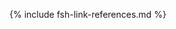 [USCoreConditionEncounterDiagnosis]: http://hl7.org/fhir/us/core/STU5.0.1/StructureDefinition-us-core-condition-encounter-diagnosis.html
[USCoreConditionProblemsandHealthConcerns]: http://hl7.org/fhir/us/core/STU5.0.1/StructureDefinition-us-core-condition-problems-health-concerns.html
[USCoreLocation]: http://hl7.org/fhir/us/core/STU5.0.1/StructureDefinition-us-core-location.html
[USCoreOrganization]: http://hl7.org/fhir/us/core/STU5.0.1/StructureDefinition-us-core-organization.html
[USCorePatient]: http://hl7.org/fhir/us/core/STU5.0.1/StructureDefinition-us-core-patient.html
[USCorePractitioner]: http://hl7.org/fhir/us/core/STU5.0.1/StructureDefinition-us-core-practitioner.html
[USCorePractitionerRole]: http://hl7.org/fhir/us/core/STU5.0.1/StructureDefinition-us-core-practitionerrole.html
[USCoreBirthSex]: http://hl7.org/fhir/us/core/STU5.0.1/ValueSet-birthsex.html
[QuestionnaireResponse]: http://hl7.org/fhir/R4/questionnaireresponse.html
[PatientBirthTime]: https://hl7.org/fhir/extensions/StructureDefinition-patient-birthTime.html
[PartialDatesAndTimes]: usage.html#partial-dates-and-times
[note on birth date and time]: usage.html#birth-date-and-time 
[CityCodes]: usage.html#city-codes
[CountyCodes]: usage.html#county-codes
[StateLiterals]: usage.html#state-literals
[CountryLiterals]: usage.html#country-literals
[Handling of edit flags]: usage.html#handling-of-edit-flags
[Change Log]: change_log.html
[Changes Between Versions]: content-transitions.html
[Birth and Fetal Death Vital Reporting]: https://build.fhir.org/ig/HL7/fhir-bfdr
[Vital Records Common Library]: https://build.fhir.org/ig/HL7/vr-common-library
[Medicolegal Death Investigation]: https://build.fhir.org/ig/HL7/fhir-mdi-ig/
[Vital Records Death Reporting]: https://hl7.org/fhir/us/vrdr/
[PHVS_Occupation_CDC_Census2010VS]: https://phinvads.cdc.gov/vads/ViewValueSet.action?oid=2.16.840.1.114222.4.11.7186
[PHVS_Industry_CDC_Census2010VS]: https://phinvads.cdc.gov/vads/ViewValueSet.action?oid=2.16.840.1.114222.4.11.7187
[PHVS_Occupation_CDC_Census2012VS]: https://phinvads.cdc.gov/vads/ViewValueSet.action?oid=2.16.840.1.114222.4.11.8026
[PHVS_Industry_CDC_Census2012VS]: https://phinvads.cdc.gov/vads/ViewValueSet.action?oid=2.16.840.1.114222.4.11.8027
[PHVS_Occupation_CDC_Census2018VS]: https://phinvads.cdc.gov/vads/ViewValueSet.action?oid=2.16.840.1.114222.4.11.8065
[PHVS_Industry_CDC_Census2018VS]: https://phinvads.cdc.gov/vads/ViewValueSet.action?oid=2.16.840.1.114222.4.11.8066
[ACMESystemRejectVS]: ValueSet-vrdr-system-reject-vs.html
[VRFM]: https://build.fhir.org/ig/nightingaleproject/vital_records_fhir_messaging_ig/message.html#successful-death-record-submission
[HL7EncounterAdmitSourceVS]: http://hl7.org/fhir/ValueSet/encounter-admit-source
[USCoreDischargeDispositionVS]: http://hl7.org/fhir/us/core/ValueSet/us-core-discharge-disposition
[USCoreBirthSexVS]: http://hl7.org/fhir/us/core/ValueSet/birthsex
<!-- old terminology -->
[CodeSystemDeathPregnancyStatusVitalRecords]: http://hl7.org/fhir/us/vr-common-library/STU1.1/CodeSystem-CodeSystem-death-pregnancy-status-vr.html
[CodeSystemDeathReportingCodesVitalRecords]: http://hl7.org/fhir/us/vr-common-library/STU1.1/CodeSystem-CodeSystem-death-reporting-codes-vr.html
[CodeSystemIntentionalRejectVitalRecords]: http://hl7.org/fhir/us/vr-common-library/STU1.1/CodeSystem-CodeSystem-intentional-reject-vr.html
[CodeSystemLocalComponentCodesVitalRecords]: http://hl7.org/fhir/us/vr-common-library/STU1.1/CodeSystem-CodeSystem-local-component-codes-vr.html
[CodeSystemSystemRejectVitalRecords]: http://hl7.org/fhir/us/vr-common-library/STU1.1/CodeSystem-CodeSystem-system-reject-vr.html
[CodeSystemTransaxConversionVitalRecords]: http://hl7.org/fhir/us/vr-common-library/STU1.1/CodeSystem-CodeSystem-transax-conversion-vr.html
[ValueSetApgarTimingVitalRecords]: http://hl7.org/fhir/us/vr-common-library/STU1.1/ValueSet-ValueSet-apgar-timing-vr.html
[ValueSetCertifierTypesVitalRecords]: http://hl7.org/fhir/us/vr-common-library/STU1.1/ValueSet-ValueSet-certifier-types-vr.html
[ValueSetContributoryTobaccoUseVitalRecords]: http://hl7.org/fhir/us/vr-common-library/STU1.1/ValueSet-ValueSet-contributory-tobacco-use-vr.html
[ValueSetDateEstablishmentApproachVitalRecords]: http://hl7.org/fhir/us/vr-common-library/STU1.1/ValueSet-ValueSet-date-establishment-approach-vr.html
[ValueSetDeathPregnancyStatusVitalRecords]: http://hl7.org/fhir/us/vr-common-library/STU1.1/ValueSet-ValueSet-death-pregnancy-status-vr.html
[ValueSetEducationLevelPersonVitalRecords]: http://hl7.org/fhir/us/vr-common-library/STU1.1/ValueSet-ValueSet-education-level-person-vr.html
[ValueSetFatherRelationshipVitalRecords]: http://hl7.org/fhir/us/vr-common-library/STU1.1/ValueSet-ValueSet-father-relationship-vr.html
[ValueSetIntentionalRejectVitalRecords]: http://hl7.org/fhir/us/vr-common-library/STU1.1/ValueSet-ValueSet-intentional-reject-vr.html
[ValueSetMannerOfDeathVitalRecords]: http://hl7.org/fhir/us/vr-common-library/STU1.1/ValueSet-ValueSet-manner-of-death-vr.html
[ValueSetMotherRelationshipVitalRecords]: http://hl7.org/fhir/us/vr-common-library/STU1.1/ValueSet-ValueSet-mother-relationship-vr.html
[ValueSetPlaceOfDeathVitalRecords]: http://hl7.org/fhir/us/vr-common-library/STU1.1/ValueSet-ValueSet-place-of-death-vr.html
[ValueSetSystemRejectVitalRecords]: http://hl7.org/fhir/us/vr-common-library/STU1.1/ValueSet-ValueSet-system-reject-vr.html
[ValueSetTransaxConversionVitalRecords]: http://hl7.org/fhir/us/vr-common-library/STU1.1/ValueSet-ValueSet-transax-conversion-vr.html
[ValueSetTransportationIncidentRoleVitalRecords]: http://hl7.org/fhir/us/vr-common-library/STU1.1/ValueSet-ValueSet-transportation-incident-role-vr.html
[ValueSetYesNoNotApplicableVitalRecords]: http://hl7.org/fhir/us/vr-common-library/STU1.1/ValueSet-ValueSet-yes-no-not-applicable-vr.html
[ValueSetYesNoUnknownVitalRecords]: http://hl7.org/fhir/us/vr-common-library/STU1.1/ValueSet-ValueSet-yes-no-unknown-vr.html
[ValueSetYesNoUnknownNotApplicableVitalRecords]: http://hl7.org/fhir/us/vr-common-library/STU1.1/ValueSet-ValueSet-yes-no-unknown-not-applicable-vr.html
<!-- old profiles/extensions -->
[ObservationAutopsyPerformedIndicatorVitalRecordsOld]: http://hl7.org/fhir/us/vr-common-library/STU1.1/StructureDefinition-Observation-autopsy-performed-indicator-vr.html
[ObservationParentEducationLevelVitalRecordsOld]: http://hl7.org/fhir/us/vr-common-library/STU1.1/StructureDefinition-Observation-parent-education-level-vr.html
[PatientChildVitalRecordsOld]: http://hl7.org/fhir/us/vr-common-library/STU1.1/StructureDefinition-Patient-child-vr.html
[PatientMotherVitalRecordsOld]: http://hl7.org/fhir/us/vr-common-library/STU1.1/StructureDefinition-Patient-mother-vr.html
[PatientDecedentFetusOld]: http://build.fhir.org/ig/HL7/fhir-bfdr/StructureDefinition-Patient-decedent-fetus.html
[PractitionerVitalRecordsOld]: http://hl7.org/fhir/us/vr-common-library/STU1.1/StructureDefinition-Practitioner-vr.html
[RelatedPersonFatherNaturalVitalRecordsOld]: http://hl7.org/fhir/us/vr-common-library/STU1.1/StructureDefinition-RelatedPerson-father-natural-vr.html
[RelatedPersonFatherVitalRecordsOld]: http://hl7.org/fhir/us/vr-common-library/STU1.1/StructureDefinition-RelatedPerson-father-vr.html
[RelatedPersonMotherVitalRecordsOld]: http://hl7.org/fhir/us/vr-common-library/STU1.1/StructureDefinition-RelatedPerson-mother-vr.html
[RelatedPersonParentVitalRecordsOld]: http://hl7.org/fhir/us/vr-common-library/STU1.1/StructureDefinition-RelatedPerson-parent-vr.html
[ExtensionPartialDateTimeVitalRecordsOld]: http://hl7.org/fhir/us/vr-common-library/STU1.1/StructureDefinition-Extension-partial-date-time-vr.html
[ExtensionRelatedpersonBirthplaceVitalRecordsOld]: http://hl7.org/fhir/us/vr-common-library/STU1.1/StructureDefinition-Extension-relatedperson-birthplace-vr.html
[ExtensionRelatedPersonDeceasedVitalRecordsOld]: http://hl7.org/fhir/us/vr-common-library/STU1.1/StructureDefinition-Extension-relatedperson-deceased-vr.html
[ExtensionWithinCityLimitsIndicatorVitalRecordsOld]: http://hl7.org/fhir/us/vr-common-library/STU1.1/StructureDefinition-Extension-within-city-limits-indicator-vr.html
[ExtensionPartialDateVitalRecordsOld]: http://hl7.org/fhir/us/vr-common-library/STU1.1/StructureDefinition-Extension-partial-date-vr.html
[ExtensionReportedParentAgeAtDeliveryVitalRecordsOld]: http://hl7.org/fhir/us/vr-common-library/STU1.1/StructureDefinition-Extension-reported-parent-age-at-delivery-vr.html
[ConditionEclampsiaHypertensionVitalRecords]: http://hl7.org/fhir/us/vr-common-library/STU1.1/StructureDefinition-Condition-eclampsia-hypertension-vr.html
[ConditionGestationalDiabetesVitalRecords]: http://hl7.org/fhir/us/vr-common-library/STU1.1/StructureDefinition-Condition-gestational-diabetes-vr.html
[ConditionGestationalHypertensionVitalRecords]: http://hl7.org/fhir/us/vr-common-library/STU1.1/StructureDefinition-Condition-gestational-hypertension-vr.html
[ConditionPrepregnancyDiabetesVitalRecords]: http://hl7.org/fhir/us/vr-common-library/STU1.1/StructureDefinition-Condition-prepregnancy-diabetes-vr.html
[ConditionPrepregnancyHypertensionVitalRecords]: http://hl7.org/fhir/us/vr-common-library/STU1.1/StructureDefinition-Condition-prepregnancy-hypertension-vr.html
[ExtensionDateDayVitalRecords]: http://hl7.org/fhir/us/vr-common-library/STU1.1/StructureDefinition-Extension-date-day-vr.html
[ExtensionDateMonthVitalRecords]: http://hl7.org/fhir/us/vr-common-library/STU1.1/StructureDefinition-Extension-date-month-vr.html
[ExtensionDateTimeVitalRecords]: http://hl7.org/fhir/us/vr-common-library/STU1.1/StructureDefinition-Extension-date-time-vr.html
[ExtensionDateYearVitalRecords]: http://hl7.org/fhir/us/vr-common-library/STU1.1/StructureDefinition-Extension-date-year-vr.html
[ExtensionPartialDateVitalRecords]: http://hl7.org/fhir/us/vr-common-library/STU1.1/StructureDefinition-Extension-partial-date-vr.html
[ExtensionPartialDateTimeVitalRecords]: http://hl7.org/fhir/us/vr-common-library/STU1.1/StructureDefinition-Extension-partial-date-time-vr.html
[ExtensionPatientFetalDeathVitalRecords]: http://hl7.org/fhir/us/vr-common-library/STU1.1/StructureDefinition-Extension-patient-fetal-death-vr.html
[ExtensionRelatedpersonBirthplaceVitalRecords]: http://hl7.org/fhir/us/vr-common-library/STU1.1/StructureDefinition-Extension-relatedperson-birthplace-vr.html
[ExtensionRelatedPersonDeceasedVitalRecords]: http://hl7.org/fhir/us/vr-common-library/STU1.1/StructureDefinition-Extension-relatedperson-deceased-vr.html
[ExtensionReportedParentAgeAtDeliveryVitalRecords]: http://hl7.org/fhir/us/vr-common-library/STU1.1/StructureDefinition-Extension-reported-parent-age-at-delivery-vr.html
[ExtensionWithinCityLimitsIndicatorVitalRecords]: http://hl7.org/fhir/us/vr-common-library/STU1.1/StructureDefinition-Extension-within-city-limits-indicator-vr.html
[LocationDeathVitalRecords]: http://hl7.org/fhir/us/vr-common-library/STU1.1/StructureDefinition-Location-death-vr.html
[LocationInjuryVitalRecords]: http://hl7.org/fhir/us/vr-common-library/STU1.1/StructureDefinition-Location-injury-vr.html
[ObservationApgarScoreVitalRecords]: http://hl7.org/fhir/us/vr-common-library/STU1.1/StructureDefinition-Observation-apgar-score-vr.html
[ObservationBirthWeightVitalRecords]: http://hl7.org/fhir/us/vr-common-library/STU1.1/StructureDefinition-Observation-birth-weight-vr.html
[ObservationCauseOfDeathPart1VitalRecords]: http://hl7.org/fhir/us/vr-common-library/STU1.1/StructureDefinition-Observation-cause-of-death-part1-vr.html
[ObservationContributingCauseOfDeathPart2VitalRecords]: http://hl7.org/fhir/us/vr-common-library/STU1.1/StructureDefinition-Observation-contributing-cause-of-death-part2-vr.html
[ObservationDeathDateVitalRecords]: http://hl7.org/fhir/us/vr-common-library/STU1.1/StructureDefinition-Observation-death-date-vr.html
[ObservationDecedentPregnancyVitalRecords]: http://hl7.org/fhir/us/vr-common-library/STU1.1/StructureDefinition-Observation-decedent-pregnancy-vr.html
[ObservationGestationalAgeAtDeliveryVitalRecords]: http://hl7.org/fhir/us/vr-common-library/STU1.1/StructureDefinition-Observation-gestational-age-at-delivery-vr.html
[ObservationInfantLivingVitalRecords]: http://hl7.org/fhir/us/vr-common-library/STU1.1/StructureDefinition-Observation-infant-living-vr.html
[ObservationInjuryIncidentVitalRecords]: http://hl7.org/fhir/us/vr-common-library/STU1.1/StructureDefinition-Observation-injury-incident-vr.html
[ObservationLastMenstrualPeriodVitalRecords]: http://hl7.org/fhir/us/vr-common-library/STU1.1/StructureDefinition-Observation-last-menstrual-period-vr.html
[ObservationMannerOfDeathVitalRecords]: http://hl7.org/fhir/us/vr-common-library/STU1.1/StructureDefinition-Observation-manner-of-death-vr.html
[ObservationMotherDeliveryWeightVitalRecords]: http://hl7.org/fhir/us/vr-common-library/STU1.1/StructureDefinition-Observation-mother-delivery-weight-vr.html
[ObservationMotherHeightVitalRecords]: http://hl7.org/fhir/us/vr-common-library/STU1.1/StructureDefinition-Observation-mother-height-vr.htm
[ObservationMotherPrepregnancyWeightVitalRecords]: http://hl7.org/fhir/us/vr-common-library/STU1.1/StructureDefinition-Observation-mother-prepregnancy-weight-vr.html
[ObservationNoneOfSpecifiedPregnancyRiskFactorsVitalRecords]: http://hl7.org/fhir/us/vr-common-library/STU1.1/StructureDefinition-Observation-none-of-specified-pregnancy-risk-factors-vr.html
[ObservationNumberBirthsNowDeadVitalRecords]: http://hl7.org/fhir/us/vr-common-library/STU1.1/StructureDefinition-Observation-number-births-now-dead-vr.html
[ObservationNumberBirthsNowLivingVitalRecords]: http://hl7.org/fhir/us/vr-common-library/STU1.1/StructureDefinition-Observation-number-births-now-living-vr.html
[ObservationNumberFetalDeathsThisDeliveryVitalRecords]: http://hl7.org/fhir/us/vr-common-library/STU1.1/StructureDefinition-Observation-number-fetal-deaths-this-delivery-vr.html
[ObservationNumberLiveBirthsThisDeliveryVitalRecords]: http://hl7.org/fhir/us/vr-common-library/STU1.1/StructureDefinition-Observation-number-live-births-this-delivery-vr.html
[ObservationNumberOtherPregnancyOutcomesVitalRecords]: http://hl7.org/fhir/us/vr-common-library/STU1.1/StructureDefinition-Observation-number-other-pregnancy-outcomes-vr.html
[ObservationNumberPrenatalVisitsVitalRecords]: http://hl7.org/fhir/us/vr-common-library/STU1.1/StructureDefinition-Observation-number-prenatal-visits-vr.html
[ObservationNumberPreviousCesareansVitalRecords]: http://hl7.org/fhir/us/vr-common-library/STU1.1/StructureDefinition-Observation-number-previous-cesareans-vr.html
[ObservationParentEducationLevelVitalRecords]: http://hl7.org/fhir/us/vr-common-library/STU1.1/StructureDefinition-Observation-parent-education-level-vr.html
[ObservationPluralityVitalRecords]: http://hl7.org/fhir/us/vr-common-library/STU1.1/StructureDefinition-Observation-plurality-vr.html
[ObservationPreviousCesareanVitalRecords]: http://hl7.org/fhir/us/vr-common-library/STU1.1/StructureDefinition-Observation-previous-cesarean-vr.html
[ObservationPreviousPretermBirthVitalRecords]: http://hl7.org/fhir/us/vr-common-library/STU1.1/StructureDefinition-Observation-previous-preterm-birth-vr.html
[ObservationRaceVitalRecords]: http://hl7.org/fhir/us/vr-common-library/STU1.1/StructureDefinition-Observation-race-vr.html
[ObservationTabulatedEthnicityVitalRecords]: http://hl7.org/fhir/us/vr-common-library/STU1.1/StructureDefinition-Observation-tabulated-ethnicity-vr.html
[ParametersCodingStatusValuesVitalRecords]: http://hl7.org/fhir/us/vr-common-library/STU1.1/StructureDefinition-Parameters-coding-status-values-vr.html
[PatientDecedentFetusVitalRecords]: http://hl7.org/fhir/us/vr-common-library/STU1.1/StructureDefinition-Patient-decedent-fetus-vr.html
[ProcedureArtificialInseminationVitalRecords]: http://hl7.org/fhir/us/vr-common-library/STU1.1/StructureDefinition-Procedure-artificial-insemination-vr.html
[ProcedureAssistedFertilizationVitalRecords]: http://hl7.org/fhir/us/vr-common-library/STU1.1/StructureDefinition-Procedure-assisted-fertilization-vr.html
[ProcedureDeathCertificationVitalRecords]: http://hl7.org/fhir/us/vr-common-library/STU1.1/StructureDefinition-Procedure-death-certification-vr.html
[ProcedureInfertilityTreatmentVitalRecords]: http://hl7.org/fhir/us/vr-common-library/STU1.1/StructureDefinition-Procedure-infertility-treatment-vr.html
[RelatedPersonFatherNaturalVitalRecords]: http://hl7.org/fhir/us/vr-common-library/STU1.1/StructureDefinition-RelatedPerson-father-natural-vr.html
[RelatedPersonMotherGestationalVitalRecords]: http://hl7.org/fhir/us/vr-common-library/STU1.1/StructureDefinition-RelatedPerson-mother-gestational-vr.html
[RelatedPersonParentVitalRecords]: http://hl7.org/fhir/us/vr-common-library/STU1.1/StructureDefinition-RelatedPerson-parent-vr.html
<!-- BFDR Profiles/Extensions-->
[ConditionChorioamnionitis]: http://build.fhir.org/ig/HL7/fhir-bfdr/StructureDefinition-Condition-chorioamnionitis.html
[ConditionCongenitalAnomalyOfNewborn]: http://build.fhir.org/ig/HL7/fhir-bfdr/StructureDefinition-Condition-congenital-anomaly-of-newborn.html
[ConditionEclampsiaHypertension]: http://build.fhir.org/ig/HL7/fhir-bfdr/StructureDefinition-Condition-eclampsia-hypertension.html
[ConditionFetalDeathCauseOrCondition]: http://build.fhir.org/ig/HL7/fhir-bfdr/StructureDefinition-Condition-fetal-death-cause-or-condition.html
[ConditionFetalDeathOtherCauseOrCondition]: http://build.fhir.org/ig/HL7/fhir-bfdr/StructureDefinition-Condition-fetal-death-other-cause-or-condition.html
[ConditionGestationalDiabetes]: http://build.fhir.org/ig/HL7/fhir-bfdr/StructureDefinition-Condition-gestational-diabetes.html
[ConditionGestationalHypertension]: http://build.fhir.org/ig/HL7/fhir-bfdr/StructureDefinition-Condition-gestational-hypertension.html
[ConditionInfectionPresentDuringPregnancy]: http://build.fhir.org/ig/HL7/fhir-bfdr/StructureDefinition-Condition-infection-present-during-pregnancy.html
[ConditionPerinealLaceration]: http://build.fhir.org/ig/HL7/fhir-bfdr/StructureDefinition-Condition-perineal-laceration.html
[ConditionPrepregnancyDiabetes]: http://build.fhir.org/ig/HL7/fhir-bfdr/StructureDefinition-Condition-prepregnancy-diabetes.html
[ConditionPrepregnancyHypertension]: http://build.fhir.org/ig/HL7/fhir-bfdr/StructureDefinition-Condition-prepregnancy-hypertension.html
[ConditionRupturedUterus]: http://build.fhir.org/ig/HL7/fhir-bfdr/StructureDefinition-Condition-ruptured-uterus.html
[ConditionSeizure]: http://build.fhir.org/ig/HL7/fhir-bfdr/StructureDefinition-Condition-seizure.html
[CoveragePrincipalPayerDelivery]: http://build.fhir.org/ig/HL7/fhir-bfdr/StructureDefinition-Coverage-principal-payer-delivery.html
[EncounterBirth]: http://build.fhir.org/ig/HL7/fhir-bfdr/StructureDefinition-Encounter-birth.html
[Encounter_Maternity]: http://build.fhir.org/ig/HL7/fhir-bfdr/StructureDefinition-Encounter-maternity.html
[ExtensionDateFiledByRegistrar]: http://build.fhir.org/ig/HL7/fhir-bfdr/StructureDefinition-Extension-date-filed-by-registrar.html
[ExtensionDatereceivedByRegistrar]: http://build.fhir.org/ig/HL7/fhir-bfdr/StructureDefinition-Extension-date-received-by-registrar.html
[ExtensionEncounterMaternityReference]: http://build.fhir.org/ig/HL7/fhir-bfdr/StructureDefinition-Extension-encounter-maternity-reference.html
[ExtensionFetalDeathLocalFileNumber]: http://build.fhir.org/ig/HL7/fhir-bfdr/StructureDefinition-Extension-fetal-death-local-file-number.html
[ExtensionFetalDeathReportNumber]: http://build.fhir.org/ig/HL7/fhir-bfdr/StructureDefinition-Extension-fetal-death-report-number.html
[ExtensionLiveBirthCertificateNumber]: http://build.fhir.org/ig/HL7/fhir-bfdr/StructureDefinition-Extension-live-birth-certificate-number.html
[ExtensionLiveBirthLocalFileNumber]: http://build.fhir.org/ig/HL7/fhir-bfdr/StructureDefinition-Extension-live-birth-local-file-number.html
[ObservationSteroidsFetalLungMaturation]: http://build.fhir.org/ig/HL7/fhir-bfdr/StructureDefinition-Observation-steroids-fetal-lung-maturation.html
[ObservationAntibioticsAdministeredDuringLabor]: http://build.fhir.org/ig/HL7/fhir-bfdr/StructureDefinition-Observation-antibiotics-during-labor.html
[ObservationApgarScore]: http://build.fhir.org/ig/HL7/fhir-bfdr/StructureDefinition-Observation-apgar-score.html
[ObservationAutopsyHistologicalExamResultsUsed]: http://build.fhir.org/ig/HL7/fhir-bfdr/StructureDefinition-Observation-autopsy-histological-exam-results-used.html
[ObservationBirthWeight]: http://build.fhir.org/ig/HL7/fhir-bfdr/StructureDefinition-Observation-birth-weight.html
[ObservationCigaretteSmokingBeforeDuringPregnancy]: http://build.fhir.org/ig/HL7/fhir-bfdr/StructureDefinition-Observation-cigarette-smoking-before-during-pregnancy.html
[ObservationCodedInitiatingFetalDeathCauseOrCondition]: http://build.fhir.org/ig/HL7/fhir-bfdr/StructureDefinition-Observation-coded-initiating-fetal-death-cause-or-condition.html
[ObservationCodedOtherFetalDeathCauseOrCondition]: http://build.fhir.org/ig/HL7/fhir-bfdr/StructureDefinition-Observation-coded-other-fetal-death-cause-or-condition.html
[ObservationDateOfFirstPrenatalCareVisit]: http://build.fhir.org/ig/HL7/fhir-bfdr/StructureDefinition-Observation-date-of-first-prenatal-care-visit.html
[ObservationDateOfLastLiveBirth]: http://build.fhir.org/ig/HL7/fhir-bfdr/StructureDefinition-Observation-date-of-last-live-birth.html
[ObservationDateOfLastOtherPregnancyOutcome]: http://build.fhir.org/ig/HL7/fhir-bfdr/StructureDefinition-Observation-date-of-last-other-pregnancy-outcome.html
[ObservationFetalDeathTimePoint]: http://build.fhir.org/ig/HL7/fhir-bfdr/StructureDefinition-Observation-fetal-death-time-point.html
[ObservationFetalPresentation]: http://build.fhir.org/ig/HL7/fhir-bfdr/StructureDefinition-Observation-fetal-presentation.html
[ObservationGestationalAgeAtDelivery]: http://build.fhir.org/ig/HL7/fhir-bfdr/StructureDefinition-Observation-gestational-age-at-delivery.html
[ObservationHistologicalPlacentalExamPerformed]: http://build.fhir.org/ig/HL7/fhir-bfdr/StructureDefinition-Observation-histological-placental-exam-performed.html
[ObservationICUAdmission]: http://build.fhir.org/ig/HL7/fhir-bfdr/StructureDefinition-Observation-icu-admission.html
[ObservationInfantBreastfedAtDischarge]: http://build.fhir.org/ig/HL7/fhir-bfdr/StructureDefinition-Observation-infant-breastfed-at-discharge.html
[ObservationInfantLiving]: http://build.fhir.org/ig/HL7/fhir-bfdr/StructureDefinition-Observation-infant-living.html
[ObservationLaborTrialAttempted]: http://build.fhir.org/ig/HL7/fhir-bfdr/StructureDefinition-Observation-labor-trial-attempted.html
[ObservationLastMenstrualPeriod]: http://build.fhir.org/ig/HL7/fhir-bfdr/StructureDefinition-Observation-last-menstrual-period.html
[ObservationMethodOfDisposition]: http://build.fhir.org/ig/HL7/fhir-bfdr/StructureDefinition-Observation-method-of-disposition.html
[ObservationMotherDeliveryWeight]: http://build.fhir.org/ig/HL7/fhir-bfdr/StructureDefinition-Observation-mother-delivery-weight.html
[ObservationMotherHeight]: http://build.fhir.org/ig/HL7/fhir-bfdr/StructureDefinition-Observation-mother-height.html
[ObservationMotherMarriedDuringPregnancy]: http://build.fhir.org/ig/HL7/fhir-bfdr/StructureDefinition-Observation-mother-married-during-pregnancy.html
[ObservationMotherPrepregnancyWeight]: http://build.fhir.org/ig/HL7/fhir-bfdr/StructureDefinition-Observation-mother-prepregnancy-weight.html
[ObservationMotherReceivedWICFood]: http://build.fhir.org/ig/HL7/fhir-bfdr/StructureDefinition-Observation-mother-received-wic-food.html
[ObservationNICUAdmission]: http://build.fhir.org/ig/HL7/fhir-bfdr/StructureDefinition-Observation-nicu-admission.html
[ObservationNoneOfSpecifiedAbnormalConditionsOfNewborn]: http://build.fhir.org/ig/HL7/fhir-bfdr/StructureDefinition-Observation-none-of-specified-abnormal-conditions-of-newborn.html
[ObservationNoneOfSpecifiedCharacteristicsOfLaborAndDelivery]: http://build.fhir.org/ig/HL7/fhir-bfdr/StructureDefinition-Observation-none-of-specified-characteristics-labor-delivery.html
[ObservationNoneOfSpecifiedCongenitalAnomoliesOfTheNewborn]: http://build.fhir.org/ig/HL7/fhir-bfdr/StructureDefinition-Observation-None-congenital-anomolies-of-the-newborn.html
[ObservationNoneOfSpecifiedInfectionsPresentDuringPregnancy]: http://build.fhir.org/ig/HL7/fhir-bfdr/StructureDefinition-Observation-no-infections-present-during-pregnancy.html
[ObservationNoneOfSpecifiedMaternalMorbidities]: http://build.fhir.org/ig/HL7/fhir-bfdr/StructureDefinition-Observation-none-of-specified-maternal-morbidities.html
[ObservationNoneOfSpecifiedObstetricProcedures]: http://build.fhir.org/ig/HL7/fhir-bfdr/StructureDefinition-Observation-none-of-specified-obstetric-procedures.html
[ObservationNoneOfSpecifiedPregnancyRiskFactors]: http://build.fhir.org/ig/HL7/fhir-bfdr/StructureDefinition-Observation-none-of-specified-pregnancy-risk-factors.html
[ObservationNumberBirthsNowDead]: http://build.fhir.org/ig/HL7/fhir-bfdr/StructureDefinition-Observation-number-births-now-dead.html
[ObservationNumberBirthsNowLiving]: http://build.fhir.org/ig/HL7/fhir-bfdr/StructureDefinition-Observation-number-births-now-living.html
[ObservationNumberFetalDeathsThisDelivery]: http://build.fhir.org/ig/HL7/fhir-bfdr/StructureDefinition-Observation-number-fetal-deaths-this-delivery.html
[ObservationNumberLiveBirthsThisDelivery]: http://build.fhir.org/ig/HL7/fhir-bfdr/StructureDefinition-Observation-number-live-births-this-delivery.html
[ObservationNumberOtherPregnancyOutcomes]: http://build.fhir.org/ig/HL7/fhir-bfdr/StructureDefinition-Observation-number-other-pregnancy-outcomes.html
[ObservationNumberPrenatalVisits]: http://build.fhir.org/ig/HL7/fhir-bfdr/StructureDefinition-Observation-number-prenatal-visits.html
[ObservationNumberPreviousCesareans]: http://build.fhir.org/ig/HL7/fhir-bfdr/StructureDefinition-Observation-number-previous-cesareans.html
[ObservationPaternityAcknowledgementSigned]: http://build.fhir.org/ig/HL7/fhir-bfdr/StructureDefinition-Observation-paternity-acknowledgement-signed.html
[ObservationPlannedToDeliverAtHome]: http://build.fhir.org/ig/HL7/fhir-bfdr/StructureDefinition-Observation-planned-to-deliver-at-home.html
[ObservationPreviousCesarean]: http://build.fhir.org/ig/HL7/fhir-bfdr/StructureDefinition-Observation-previous-cesarean.html
[ObservationPreviousPretermBirth]: http://build.fhir.org/ig/HL7/fhir-bfdr/StructureDefinition-Observation-previous-preterm-birth.html
[ObservationSSNRequestedForChild]: http://build.fhir.org/ig/HL7/fhir-bfdr/StructureDefinition-Observation-ssn-requested-for-child.html
[ObservationUnknownFinalRouteMethodDelivery]: http://build.fhir.org/ig/HL7/fhir-bfdr/StructureDefinition-Observation-unknown-final-route-and-method-of-delivery.html
[PatientDecedentFetus]: http://build.fhir.org/ig/HL7/fhir-bfdr/StructureDefinition-Patient-decedent-fetus.html
[ProcedureAntibioticSuspectedNeonatalSepsis]: http://build.fhir.org/ig/HL7/fhir-bfdr/StructureDefinition-Procedure-antibiotic-suspected-neonatal-sepsis.html
[ProcedureArtificialInsemination]: http://build.fhir.org/ig/HL7/fhir-bfdr/StructureDefinition-Procedure-artificial-insemination.html
[ProcedureAssistedFertilization]: http://build.fhir.org/ig/HL7/fhir-bfdr/StructureDefinition-Procedure-assisted-fertilization.html
[ProcedureAssistedVentilationFollowingDelivery]: http://build.fhir.org/ig/HL7/fhir-bfdr/StructureDefinition-Procedure-assisted-ventilation-following-delivery.html
[ProcedureAssistedVentilationMoreThanSixHours]: http://build.fhir.org/ig/HL7/fhir-bfdr/StructureDefinition-Procedure-assisted-ventilation-more-than-six-hours.html
[ProcedureAugmentationOfLabor]: http://build.fhir.org/ig/HL7/fhir-bfdr/StructureDefinition-Procedure-augmentation-of-labor.html
[ProcedureBloodTransfusion]: http://build.fhir.org/ig/HL7/fhir-bfdr/StructureDefinition-Procedure-blood-transfusion.html
[ProcedureEpiduralOrSpinalAnesthesia]: http://build.fhir.org/ig/HL7/fhir-bfdr/StructureDefinition-Procedure-epidural-or-spinal-anesthesia.html
[ProcedureFinalRouteMethodDelivery]: http://build.fhir.org/ig/HL7/fhir-bfdr/StructureDefinition-Procedure-final-route-method-delivery.html
[ProcedureInductionOfLabor]: http://build.fhir.org/ig/HL7/fhir-bfdr/StructureDefinition-Procedure-induction-of-labor.html
[ProcedureInfertilityTreatment]: http://build.fhir.org/ig/HL7/fhir-bfdr/StructureDefinition-Procedure-infertility-treatment.html
[ProcedureObstetric]: http://build.fhir.org/ig/HL7/fhir-bfdr/StructureDefinition-Procedure-obstetric.html
[ProcedureSurfactantReplacementTherapy]: http://build.fhir.org/ig/HL7/fhir-bfdr/StructureDefinition-Procedure-surfactant-replacement-therapy.html
[ProcedureUnplannedHysterectomy]: http://build.fhir.org/ig/HL7/fhir-bfdr/StructureDefinition-Procedure-unplanned-hysterectomy.html
<!-- BFDR Terminology -->
[AbnormalConditionsNewbornCS]: http://build.fhir.org/ig/HL7/fhir-bfdr/CodeSystem-CodeSystem-abnormal-conditions-newborn.html
[BirthAndFetalDeathFinancialClassCS]: http://build.fhir.org/ig/HL7/fhir-bfdr/CodeSystem-CodeSystem-vr-birth-and-fetal-death-financial-class.html
[BirthDeliveryOccurredCS]: http://build.fhir.org/ig/HL7/fhir-bfdr/CodeSystem-CodeSystem-vr-birth-delivery-occurred.html
[FetalDeathCauseOrConditionCS]: http://build.fhir.org/ig/HL7/fhir-bfdr/CodeSystem-CodeSystem-vr-fetal-death-cause-or-condition.html
[InformantRelationshipToMotherCS]: http://build.fhir.org/ig/HL7/fhir-bfdr/CodeSystem-CodeSystem-informant-relationship-to-mother.html
[ApgarTimingVS]: http://build.fhir.org/ig/HL7/fhir-bfdr/ValueSet-ValueSet-apgar-timing.html
[BirthAndFetalDeathFinancialClassVS]: http://build.fhir.org/ig/HL7/fhir-bfdr/ValueSet-ValueSet-birth-and-fetal-death-financial-class.html
[BirthAttendantTitlesVS]: http://build.fhir.org/ig/HL7/fhir-bfdr/ValueSet-ValueSet-birth-attendant-titles.html
[BirthDeliveryOccurredVS]: http://build.fhir.org/ig/HL7/fhir-bfdr/ValueSet-ValueSet-birth-delivery-occurred.html
[BirthWeightEditFlagsVS]: http://build.fhir.org/ig/HL7/fhir-bfdr/ValueSet-ValueSet-birth-weight-edit-flags.html
[CigaretteSmokingBeforeAndDuringPregnancyVS]: http://build.fhir.org/ig/HL7/fhir-bfdr/ValueSet-cigarette-smoking-before-during-pregnancy.html
[DeliveryRoutesVS]: http://build.fhir.org/ig/HL7/fhir-bfdr/ValueSet-ValueSet-delivery-routes.html
[EstimateOfGestationEditFlagsVS]: http://build.fhir.org/ig/HL7/fhir-bfdr/ValueSet-ValueSet-estimate-of-gestation-edit-flags.html
[FathersDateOfBirthEditFlagsVS]: http://build.fhir.org/ig/HL7/fhir-bfdr/ValueSet-ValueSet-fathers-date-of-birth-edit-flags.html
[FetalDeathCauseOrConditionVS]: http://build.fhir.org/ig/HL7/fhir-bfdr/ValueSet-ValueSet-fetal-death-cause-or-condition.html
[FetalDeathTimePointsVS]: http://build.fhir.org/ig/HL7/fhir-bfdr/ValueSet-ValueSet-fetal-death-time-points.html
[FetalPresentationsVS]: http://build.fhir.org/ig/HL7/fhir-bfdr/ValueSet-ValueSet-fetal-presentations.html
[HistologicalPlacentalExaminationVS]: http://build.fhir.org/ig/HL7/fhir-bfdr/ValueSet-ValueSet-histological-placental-examination.html
[InfectionsDuringPregnancyLiveBirthVS]: http://build.fhir.org/ig/HL7/fhir-bfdr/ValueSet-ValueSet-infections-during-pregnancy-live-birth.html
[InformantRelationshipToMotherVS]: http://build.fhir.org/ig/HL7/fhir-bfdr/ValueSet-ValueSet-informant-relationship-to-mother.html
[MothersDateOfBirthEditFlagsVS]: http://build.fhir.org/ig/HL7/fhir-bfdr/ValueSet-ValueSet-mothers-date-of-birth-edit-flags.html
[NewbornCongenitalAnomaliesVS]: http://build.fhir.org/ig/HL7/fhir-bfdr/ValueSet-ValueSet-newborn-congenital-anomalies.html
[NumberPreviousCesareansEditFlagsVS]: http://build.fhir.org/ig/HL7/fhir-bfdr/ValueSet-ValueSet-number-previous-cesareans-edit-flags.html
[ValueSetObstetricProcedureOutcome]: http://build.fhir.org/ig/HL7/fhir-bfdr/ValueSet-ValueSet-obstetric-procedure-outcome.html
[ObstetricProcedureVS]: http://build.fhir.org/ig/HL7/fhir-bfdr/ValueSet-ValueSet-obstetric-procedure.html
[PluralityEditFlagsVS]: http://build.fhir.org/ig/HL7/fhir-bfdr/ValueSet-ValueSet-plurality-edit-flags.html
[PregnancyReportEditFlagsVS]: http://build.fhir.org/ig/HL7/fhir-bfdr/ValueSet-ValueSet-pregnancy-report-edit-flags.html
<!-- VRDR Profiles/Extensions -->
[BypassEditFlag]: http://hl7.org/fhir/us/vrdr/STU2.2/StructureDefinition-BypassEditFlag.html
[CauseOfDeathPart1]: http://hl7.org/fhir/us/vrdr/STU2.2/StructureDefinition-vrdr-cause-of-death-part1.html
[CauseOfDeathPart2]: http://hl7.org/fhir/us/vrdr/STU2.2/StructureDefinition-vrdr-cause-of-death-part2.html
[CityCodeOld]: http://hl7.org/fhir/us/vrdr/STU2.2/StructureDefinition-CityCode.html
[CodedRaceAndEthnicityOld]: http://hl7.org/fhir/us/vrdr/STU2.2/StructureDefinition-vrdr-coded-race-and-ethnicity.html
[CodingStatusValues]: http://hl7.org/fhir/us/vrdr/STU2.2/StructureDefinition-vrdr-coding-status-values.html
[DeathLocation]: http://hl7.org/fhir/us/vrdr/STU2.2/StructureDefinition-vrdr-death-location.html
[DistrictCodeOld]: http://hl7.org/fhir/us/vrdr/STU2.2/StructureDefinition-DistrictCode.html
[InjuryLocation]: http://hl7.org/fhir/us/vrdr/STU2.2/StructureDefinition-vrdr-injury-location.html
[InputRaceAndEthnicityOld]: http://hl7.org/fhir/us/vrdr/STU2.2/StructureDefinition-vrdr-input-race-and-ethnicity.html
[DeathDate]: http://hl7.org/fhir/us/vrdr/STU2.2/StructureDefinition-vrdr-death-date.html
[DecedentPregnancyStatus]: http://hl7.org/fhir/us/vrdr/STU2.2/StructureDefinition-vrdr-decedent-pregnancy-status.html
[InjuryIncident]: http://hl7.org/fhir/us/vrdr/STU2.2/StructureDefinition-vrdr-injury-incident.html
[MannerOfDeath]: http://hl7.org/fhir/us/vrdr/STU2.2/StructureDefinition-vrdr-manner-of-death.html
[UsualWorkOld]: http://hl7.org/fhir/us/vrdr/STU2.2/StructureDefinition-vrdr-decedent-usual-work.html
[DeathCertification]: http://hl7.org/fhir/us/vrdr/STU2.2/StructureDefinition-vrdr-death-certification.html
[DecedentOld]: http://hl7.org/fhir/us/vrdr/STU2.2/StructureDefinition-vrdr-decedent.html
[EmergingIssuesOld]: http://hl7.org/fhir/us/vrdr/STU2.2/StructureDefinition-vrdr-emerging-issues.html
[PostDirectionalOld]: http://hl7.org/fhir/us/vrdr/STU2.2/StructureDefinition-PostDirectional.html
[PreDirectionalOld]: http://hl7.org/fhir/us/vrdr/STU2.2/StructureDefinition-PreDirectional.html
[StreetDesignatorOld]: http://hl7.org/fhir/us/vrdr/STU2.2/StructureDefinition-StreetDesignator.html
[StreetNameOld]: http://hl7.org/fhir/us/vrdr/STU2.2/StructureDefinition-StreetName.html
[StreetNumberOld]: http://hl7.org/fhir/us/vrdr/STU2.2/StructureDefinition-StreetNumber.html
[UnitOrAptNumberOld]: http://hl7.org/fhir/us/vrdr/STU2.2/StructureDefinition-UnitOrAptNumber.html
<!-- VRDR Terminology -->
[DeathPregnancyStatusCS]: https://build.fhir.org/ig/HL7/vrdr/CodeSystem-CodeSystem-death-pregnancy-status.html
[IntentionalRejectCS]: https://build.fhir.org/ig/HL7/vrdr/CodeSystem-vrdr-intentional-reject-cs.html
[ObservationsCS]: https://build.fhir.org/ig/HL7/vrdr/CodeSystem-vrdr-observations-cs.html
[SystemRejectCS]: https://build.fhir.org/ig/HL7/vrdr/CodeSystem-vrdr-system-reject-cs.html
[TransaxConversionCS]: https://build.fhir.org/ig/HL7/vrdr/CodeSystem-vrdr-transax-conversion-cs.html
[CertifierTypesVS]: https://build.fhir.org/ig/HL7/vrdr/ValueSet-vrdr-certifier-types-vs.html
[ContributoryTobaccoUseVS]: https://build.fhir.org/ig/HL7/vrdr/ValueSet-vrdr-contributory-tobacco-use-vs.html
[DateOfDeathDeterminationMethodsVS]: https://build.fhir.org/ig/HL7/vrdr/ValueSet-vrdr-date-of-death-determination-methods-vs.html
[DeathPregnancyStatusVS]: https://build.fhir.org/ig/HL7/vrdr/ValueSet-vrdr-pregnancy-status-vs.html
[IntentionalRejectVS]: https://build.fhir.org/ig/HL7/vrdr/ValueSet-vrdr-intentional-reject-vs.html
[MannerOfDeathVS]: https://build.fhir.org/ig/HL7/vrdr/ValueSet-vrdr-manner-of-death-vs.html
[PlaceOfDeathVS]: https://build.fhir.org/ig/HL7/vrdr/ValueSet-vrdr-place-of-death-vs.html
[SystemRejectVS]: https://build.fhir.org/ig/HL7/vrdr/ValueSet-vrdr-system-reject-vs.html
[TransaxConversionVS]: https://build.fhir.org/ig/HL7/vrdr/ValueSet-vrdr-transax-conversion-vs.html
[TransportationIncidentRoleVS]: https://build.fhir.org/ig/HL7/vrdr/ValueSet-vrdr-transportation-incident-role-vs.html
[BirthplaceCountryVSOld]: http://hl7.org/fhir/us/vrdr/STU2.2/ValueSet-vrdr-birthplace-country-vs.html
[CanadaProvincesVSOld]: http://hl7.org/fhir/us/vrdr/STU2.2/ValueSet-vrdr-canada-provinces-vs.html
[CountryCodeCSOld]: http://hl7.org/fhir/us/vrdr/STU2.2/CodeSystem-vrdr-country-code-cs.html
[EducationLevelVSOld]: http://hl7.org/fhir/us/vrdr/STU2.2/ValueSet-vrdr-education-level-vs.html
[HispanicOriginCSOld]: http://hl7.org/fhir/us/vrdr/STU2.2/CodeSystem-vrdr-hispanic-origin-cs.html
[JurisdictionsCSOld]: http://hl7.org/fhir/us/vrdr/STU2.2/CodeSystem-vrdr-jurisdictions-cs.html
[MissingValueReasonCSOld]: http://hl7.org/fhir/us/vrdr/STU2.2/CodeSystem-vrdr-missing-value-reason-cs.html
[RaceCodeCSOld]: http://hl7.org/fhir/us/vrdr/STU2.2/CodeSystem-vrdr-race-code-cs.html
[RaceRecode40CSOld]: http://hl7.org/fhir/us/vrdr/STU2.2/CodeSystem-vrdr-race-recode-40-cs.html
[ObservationsCSOld]: http://hl7.org/fhir/us/vrdr/STU2.2/CodeSystem-vrdr-observations-cs.html
[BypassEditFlagCSOld]: http://hl7.org/fhir/us/vrdr/STU2.2/CodeSystem-vrdr-bypass-edit-flag-cs.html
[HispanicNoUnknownVSOld]: http://hl7.org/fhir/us/vrdr/STU2.2/ValueSet-vrdr-hispanic-no-unknown-vs.html
[HispanicOriginVSOld]: https://build.fhir.org/ig/HL7/vrdr/ValueSet-vrdr-hispanic-origin-vs.html
[JurisdictionVSOld]: http://hl7.org/fhir/us/vrdr/STU2.2/ValueSet-vrdr-jurisdiction-vs.html
[RaceCodeVSOld]: http://hl7.org/fhir/us/vrdr/STU2.2/ValueSet-vrdr-race-code-vs.html
[RaceMissingValueReasonVSOld]: http://hl7.org/fhir/us/vrdr/STU2.2/ValueSet-vrdr-race-missing-value-reason-vs.html
[RaceRecode40VSOld]: http://hl7.org/fhir/us/vrdr/STU2.2/ValueSet-vrdr-race-recode-40-vs.html
[ResidenceCountryVSOld]: http://hl7.org/fhir/us/vrdr/STU2.2/ValueSet-vrdr-residence-country-vs.html
[StatesTerritoriesAndProvincesVSOld]: http://hl7.org/fhir/us/vrdr/STU2.2/ValueSet-vrdr-states-territories-provinces-vs.html
[USStatesAndTerritoriesVSOld]: http://hl7.org/fhir/us/vrdr/STU2.2/ValueSet-vrdr-usstates-territories-vs.html
[UnitsOfAgeVSOld]: http://hl7.org/fhir/us/vrdr/STU2.2/ValueSet-vrdr-units-of-age-vs.html
[EditBypass01234VSOld]: http://hl7.org/fhir/us/vrdr/STU2.2/ValueSet-vrdr-edit-bypass-01234-vs.html
<!-- MDI Terminology -->
[CodeSystemMDI]: https://build.fhir.org/ig/HL7/fhir-mdi-ig/CodeSystem-CodeSystem-vr-codes.html
{% include fsh-link-references.md %}
